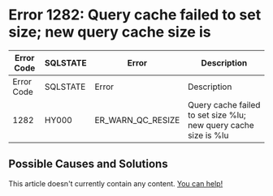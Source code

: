 
# Error 1282: Query cache failed to set size; new query cache size is


| Error Code | SQLSTATE | Error | Description |
| --- | --- | --- | --- |
| Error Code | SQLSTATE | Error | Description |
| 1282 | HY000 | ER_WARN_QC_RESIZE | Query cache failed to set size %lu; new query cache size is %lu |




## Possible Causes and Solutions


This article doesn't currently contain any content. [You can help!](/kb/en/writing-and-editing-knowledge-base-articles/)

